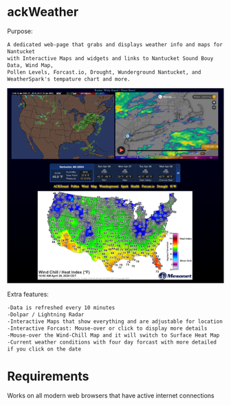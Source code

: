 ackWeather
=====
Purpose: 

	A dedicated web-page that grabs and displays weather info and maps for Nantucket 
	with Interactive Maps and widgets and links to Nantucket Sound Bouy Data, Wind Map,
    Pollen Levels, Forcast.io, Drought, Wunderground Nantucket, and WeatherSpark's tempature chart and more.

<img src="https://github.com/xeoron/ackWeather/blob/master/images/sample.png?raw=true"/>

Extra features:

	-Data is refreshed every 10 minutes
	-Dolpar / Lightning Radar
    -Interactive Maps that show everything and are adjustable for location
    -Interactive Forcast: Mouse-over or click to display more details
	-Mouse-over the Wind-Chill Map and it will switch to Surface Heat Map
	-Current weather conditions with four day forcast with more detailed if you click on the date
	
	
Requirements
=====
Works on all modern web browsers that have active internet connections

	
